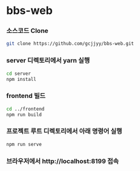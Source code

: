 # bbs-web

### 소스코드 Clone
```sh
git clone https://github.com/gcjjyy/bbs-web.git
```

### server 디렉토리에서 yarn 실행
```sh
cd server
npm install
```

### frontend 빌드
```sh
cd ../frontend
npm run build
```

### 프로젝트 루트 디렉토리에서 아래 명령어 실행
```sh
npm run serve
```

### 브라우저에서 http://localhost:8199 접속

